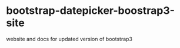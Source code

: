 bootstrap-datepicker-boostrap3-site
===================================

website and docs for updated version of bootstrap3
